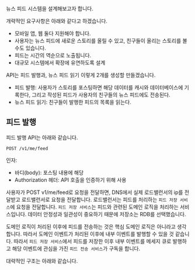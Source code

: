 뉴스 피드 시스템을 설계해보고자 합니다. 

개략적인 요구사항은 아래와 같다고 하겠습니다. 
- 모바일 앱, 웹 둘다 지원해야 합니다. 
- 사용자는 뉴스 피드에 새로운 스토리를 올릴 수 있고, 친구들이 올리는 스토리를 볼 수도 있습니다. 
- 피드는 시간의 역순으로 노출됩니다. 
- 대규모 시스템에서 확장에 유연하도록 설계 

API는 피드 발행과, 뉴스 피드 읽기 이렇게 2개를 생성할 만들겠습니다.
- 피드 발행: 사용자가 스토리를 포스팅하면 해당 데이터를 캐시와 데이터베이스에 기록한다, 그리고 작성된 피드가 사용자의 친구들의 뉴스 피드에도 전송된다.
- 뉴스 피드 읽기: 친구들이 발행한 피드의 목록을 읽는다. 

## 피드 발행

피드 발행 API는 아래와 같습니다. 
```
POST /v1/me/feed 
```
인자:
- 바디(body): 포스팅 내용에 해당 
- Authorization 헤더: API 호출을 인증하기 위해 사용 

사용자가 POST v1/me/feed로 요청을 전달하면, DNS에서 실제 로드밸런서의 ip를 전달받고 로드밸런서로 요청을 전달합니다. 로드밸런서는 피드를 처리하는 ```피드 저장 서비스```에 요청을 전달합니다.
```피드 저장 서비스```는 피드와 관련된 도메인 로직을 처리하는 서비스입니다. 데이터 안정성과 일관성이 중요하기 때문에 저장소는 RDB를 선택했습니다. 

도메인 로직이 처리된 이후에 피드를 전송하는 것은 핵심 도메인 로직은 아니라고 생각합니다. 따라서 도메인 이벤트가 처리된 이후에 내부 이벤트를 발행할 수 있을 것 같습니다.
따라서 ```피드 저장 서비스```에서 피드를 저장한 이후 내부 이벤트를 메세지 큐로 발행하고 해당 이벤트에 관심을 가진 ```피드 전송 서비스```가 구독을 합니다. 

대략적인 구조는 아래와 같습니다. 









